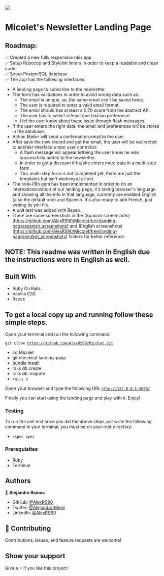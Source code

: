 ![](https://img.shields.io/badge/Ruby-red)

# Micolet's Newsletter Landing Page

> 

## Roadmap:

✅ Created a new fully responsive rails app. <br>
✅ Setup Rubocop and Stylelint linters in order to keep a readable and clean code. <br>
✅ Setup PostgreSQL database. <br>
✅ The app has the following interfaces:

 - A landing page to subscribe to the newsletter.
 - The form has validations in order to avoid wrong data such as:
    - The email is unique, so, the same email can't be saved twice.
    - The user is required to enter a valid email format.
    - The email should has at least a 0.70 score from the abstract API.
    - The user has to select at least one fashion preference.
    - I let the user know about these issue through flash messages.
 - If the user enters the right data, the email and preferences will be stored in the database.
 - Action Mailer will send a confirmation email to the user.
 - After save the new record and get the email, the user will be redirected to anohter interface under user controller:
    - A flash message will appear letteing the user know he was successfully added to the newsletter.
    - In order to get a discount if he/she enters more data in a multi-step form
    - This multi-step form is not completed yet, there are just the templates but isn't working at all yet.
 - The rails-i18n gem has been implemented in order to do an internationalization of our landing page, it's taking browser's language and showing all the info in that language, currently are enabled English (also the default one) and Spanish. It's also ready to add French, just writing its yml file.
 - A unit test was added with Rspec.
 - There are some screenshots in the (Spanish screenshots)[https://github.com/AlexRS90/Micolet/tree/landing-page/spanish_screenshots] and (English screenshots)[https://github.com/AlexRS90/Micolet/tree/landing-page/english_screenshots] folders for better reference. 
 
 ## NOTE: This readme was written in English due the instructions were in English as well.


## Built With

- Ruby On Rails
- Vanilla CSS
- Rspec

## To get a local copy up and running follow these simple steps.

Open your termnial and run the following command:

<code>git clone https://github.com/AlexRS90/Micolet.git</code>
 - cd Micolet
 - git checkout landing-page
 - bundle install
 - rails db:create
 - rails db: migrate
 - <code>rails s</code> <br>

 Open your browser and type the following URL <code>http://127.0.0.1:3000/</code>

Finally you can start using the landing page and play with it.
Enjoy!

### Testing

To run the unit test once you did the above steps just write the following command in your terminal, you must be on your root directory:

- <code>rspec spec</code>

### Prerequisites

- Ruby
- Terminal

## Authors

👤 **Alejandro Ramos**

- GitHub: [@AlexRS90](https://github.com/AlexRS90)
- Twitter: [@AlejandroRBenji](https://twitter.com/AlejandroRBenji)
- LinkedIn: [@AlexRS90](https://www.linkedin.com/in/alexrs90/)

## 🤝 Contributing

Contributions, issues, and feature requests are welcome!


## Show your support

Give a ⭐️ if you like this project!


